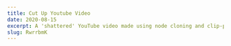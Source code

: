 ```yaml
---
title: Cut Up Youtube Video
date: 2020-08-15
excerpt: A 'shattered' YouTube video made using node cloning and clip-paths.
slug: RwrrbmK
---
```

